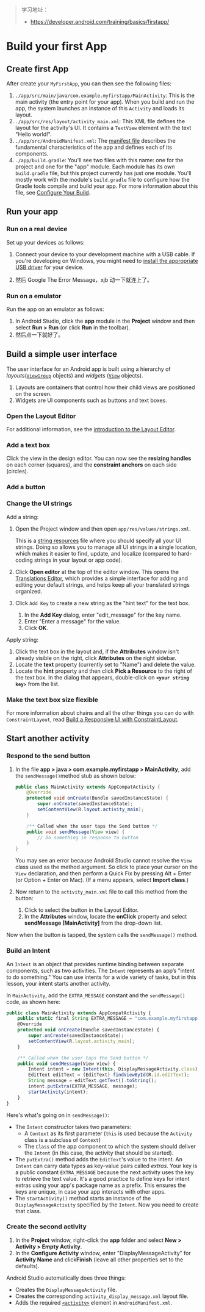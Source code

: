 > 学习地址：
>
> - https://developer.android.com/training/basics/firstapp/

# Build your first App

## Create first App

After create your `MyFirstApp`, you can then see the following files:

1. `./app/src/main/java/com.example.myfirstapp/MainActivity`: This is the main activity (the entry point for your app). When you build and run the app, the system launches an instance of this `Activity` and loads its layout.
2. `./app/src/res/layout/activity_main.xml`: This XML file defines the layout for the activity's UI. It contains a `TextView` element with the text "Hello world!".
3. `./app/src/AndroidManifest.xml`: The [manifest file](https://developer.android.com/guide/topics/manifest/manifest-intro.html) describes the fundamental characteristics of the app and defines each of its components.
4. `./app/build.gradle`: You'll see two files with this name: one for the project and one for the "app" module. Each module has its own `build.gradle` file, but this project currently has just one module. You'll mostly work with the module's `build.gradle` file to configure how the Gradle tools compile and build your app. For more information about this file, see [Configure Your Build](https://developer.android.com/studio/build/index.html).

## Run your app

### Run on a real device

Set up your devices as follows:

1. Connect your device to your development machine with a USB cable. If you're developing on Windows, you might need to [install the appropriate USB driver](https://developer.android.com/studio/run/oem-usb.html) for your device.

2. 然后 Google The Error Message，xjb 动一下就连上了。

### Run on a emulator

Run the app on an emulator as follows:

1. In Android Studio, click the **app** module in the **Project** window and then select **Run > Run** (or click **Run**  in the toolbar).
2. 然后点一下就好了。

## Build a simple user interface

The user interface for an Android app is built using a hierarchy of *layouts*([`ViewGroup`](https://developer.android.com/reference/android/view/ViewGroup.html) objects) and *widgets* ([`View`](https://developer.android.com/reference/android/view/View.html) objects).

1. Layouts are containers that control how their child views are positioned on the screen. 
2. Widgets are UI components such as buttons and text boxes.

### Open the Layout Editor

For additional information, see the [introduction to the Layout Editor](https://developer.android.com/studio/write/layout-editor.html#intro).

### Add a text box

Click the view in the design editor. You can now see the **resizing handles** on each corner (squares), and the **constraint anchors** on each side (circles).

### Add a button

### Change the UI strings

Add a string:

1. Open the Project window and then open `app/res/values/strings.xml`.

   This is a [string resources](https://developer.android.com/guide/topics/resources/string-resource.html) file where you should specify all your UI strings. Doing so allows you to manage all UI strings in a single location, which makes it easier to find, update, and localize (compared to hard-coding strings in your layout or app code).

2. Click **Open editor** at the top of the editor window. This opens the [Translations Editor](https://developer.android.com/studio/write/translations-editor.html), which provides a simple interface for adding and editing your default strings, and helps keep all your translated strings organized.

3. Click `Add Key` to create a new string as the "hint text" for the text box.

   1. In the **Add Key** dialog, enter "edit_message" for the key name.
   2. Enter "Enter a message" for the value.
   3. Click **OK**.

Apply string:

1. Click the text box in the layout and, if the **Attributes** window isn't already visible on the right, click **Attributes** on the right sidebar.
2. Locate the **text** property (currently set to "Name") and delete the value.
3. Locate the **hint** property and then click **Pick a Resource** to the right of the text box. In the dialog that appears, double-click on **`<your string key>`** from the list.

### Make the text box size flexible

For more information about chains and all the other things you can do with `ConstraintLayout`, read [Build a Responsive UI with ConstraintLayout](https://developer.android.com/training/constraint-layout/index.html).

## Start another activity

### Respond to the send button

1. In the file **app > java > com.example.myfirstapp > MainActivity**, add the `sendMessage()`method stub as shown below:

   ```java
   public class MainActivity extends AppCompatActivity {
       @Override
       protected void onCreate(Bundle savedInstanceState) {
           super.onCreate(savedInstanceState);
           setContentView(R.layout.activity_main);
       }
   
       /** Called when the user taps the Send button */
       public void sendMessage(View view) {
           // Do something in response to button
       }
   }
   ```

   You may see an error because Android Studio cannot resolve the `View` class used as the method argument. So click to place your cursor on the `View` declaration, and then perform a Quick Fix by pressing Alt + Enter (or Option + Enter on Mac). (If a menu appears, select **Import class**.)

2. Now return to the `activity_main.xml` file to call this method from the button:

   1. Click to select the button in the Layout Editor.
   2. In the **Attributes** window, locate the **onClick** property and select **sendMessage [MainActivity]** from the drop-down list.

Now when the button is tapped, the system calls the `sendMessage()` method.

### Build an Intent

An `Intent` is an object that provides runtime binding between separate components, such as two activities. The `Intent` represents an app’s "intent to do something." You can use intents for a wide variety of tasks, but in this lesson, your intent starts another activity.

In `MainActivity`, add the `EXTRA_MESSAGE` constant and the `sendMessage()` code, as shown here:

```javascript
public class MainActivity extends AppCompatActivity {
    public static final String EXTRA_MESSAGE = "com.example.myfirstapp.MESSAGE";
    @Override
    protected void onCreate(Bundle savedInstanceState) {
        super.onCreate(savedInstanceState);
        setContentView(R.layout.activity_main);
    }

    /** Called when the user taps the Send button */
    public void sendMessage(View view) {
        Intent intent = new Intent(this, DisplayMessageActivity.class);
        EditText editText = (EditText) findViewById(R.id.editText);
        String message = editText.getText().toString();
        intent.putExtra(EXTRA_MESSAGE, message);
        startActivity(intent);
    }
}
```

Here's what's going on in `sendMessage()`:

- The `Intent` constructor takes two parameters:
  - A `Context` as its first parameter (`this` is used because the `Activity` class is a subclass of `Context`)
  - The `Class` of the app component to which the system should deliver the `Intent` (in this case, the activity that should be started).
- The `putExtra()` method adds the `EditText`'s value to the intent. An `Intent` can carry data types as key-value pairs called *extras*. Your key is a public constant `EXTRA_MESSAGE` because the next activity uses the key to retrieve the text value. It's a good practice to define keys for intent extras using your app's package name as a prefix. This ensures the keys are unique, in case your app interacts with other apps.
- The `startActivity()` method starts an instance of the `DisplayMessageActivity` specified by the `Intent`. Now you need to create that class.

### Create the second activity

1. In the **Project** window, right-click the **app** folder and select **New > Activity > Empty Activity**.
2. In the **Configure Activity** window, enter "DisplayMessageActivity" for **Activity Name** and click**Finish** (leave all other properties set to the defaults).

Android Studio automatically does three things:

- Creates the `DisplayMessageActivity` file.
- Creates the corresponding `activity_display_message.xml` layout file.
- Adds the required [`<activity>`](https://developer.android.com/guide/topics/manifest/activity-element.html) element in `AndroidManifest.xml`.

